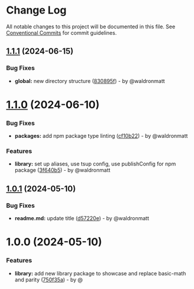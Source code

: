# Change Log

All notable changes to this project will be documented in this file.
See [Conventional Commits](https://conventionalcommits.org) for commit guidelines.

## [1.1.1](https://github.com/waldronmatt/groundwork/compare/@waldronmatt/library@1.1.0...@waldronmatt/library@1.1.1) (2024-06-15)

### Bug Fixes

* **global:** new directory structure ([830895f](https://github.com/waldronmatt/groundwork/commit/830895f9c1559f540c56b791febbb80cc56ec5d6)) - by @waldronmatt

# [1.1.0](https://github.com/waldronmatt/groundwork/compare/@waldronmatt/library@1.0.1...@waldronmatt/library@1.1.0) (2024-06-10)

### Bug Fixes

* **packages:** add npm package type linting ([cf10b22](https://github.com/waldronmatt/groundwork/commit/cf10b228d90d1850726ad19013bfa4ced5aff018)) - by @waldronmatt

### Features

* **library:** set up aliases, use tsup config, use publishConfig for npm package ([3f640b5](https://github.com/waldronmatt/groundwork/commit/3f640b54d36564eb46b76f7014c28b629c4c5f21)) - by @waldronmatt

## [1.0.1](https://github.com/waldronmatt/groundwork/compare/@waldronmatt/library@1.0.0...@waldronmatt/library@1.0.1) (2024-05-10)

### Bug Fixes

* **readme.md:** update title ([d57220e](https://github.com/waldronmatt/groundwork/commit/d57220ee78cfb9eeb2c1ea6e07965a5cbd1035d3)) - by @waldronmatt

# 1.0.0 (2024-05-10)

### Features

* **library:** add new library package to showcase and replace basic-math and parity ([750f35a](https://github.com/waldronmatt/groundwork/commit/750f35aa2e11b25d779c74a353ef233b07cd9962)) - by @
